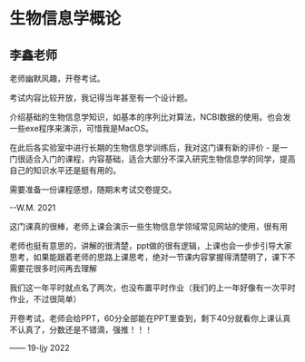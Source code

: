 # 生物信息学概论

## 李鑫老师

老师幽默风趣，开卷考试。

考试内容比较开放，我记得当年甚至有一个设计题。

介绍基础的生物信息学知识，如基本的序列比对算法，NCBI数据的使用。也会发一些exe程序来演示，可惜我是MacOS。

在此后各实验室中进行长期的生物信息学训练后，我对这门课有新的评价 - 是一门很适合入门的课程，内容基础，适合大部分不深入研究生物信息学的同学，提高自己的知识水平还是挺有用的。

需要准备一份课程感想，随期末考试交卷提交。

--W.M. 2021

这门课真的很棒，老师上课会演示一些生物信息学领域常见网站的使用，很有用

老师也挺有意思的，讲解的很清楚，ppt做的很有逻辑，上课也会一步步引导大家思考，如果能跟着老师的思路上课思考，绝对一节课内容掌握得清楚明了，课下不需要花很多时间再去理解

我们这一年平时就点名了两次，也没布置平时作业（我们的上一年好像有一次平时作业，不过很简单）

开卷考试，老师会给PPT，60分全部能在PPT里查到，剩下40分就看你上课认真不认真了，分数还是不错滴，强推！！！

—— 19-ljy 2022
